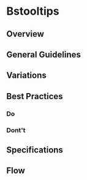 # Bstooltips

## Overview

## General Guidelines

## Variations

## Best Practices

### Do

### Dont't

## Specifications

## Flow
